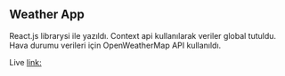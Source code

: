 ## Weather App

React.js librarysi ile yazıldı. Context api kullanılarak veriler global tutuldu. Hava durumu verileri için OpenWeatherMap API kullanıldı.

Live [link:](https://ravevy.github.io/weather-app/)